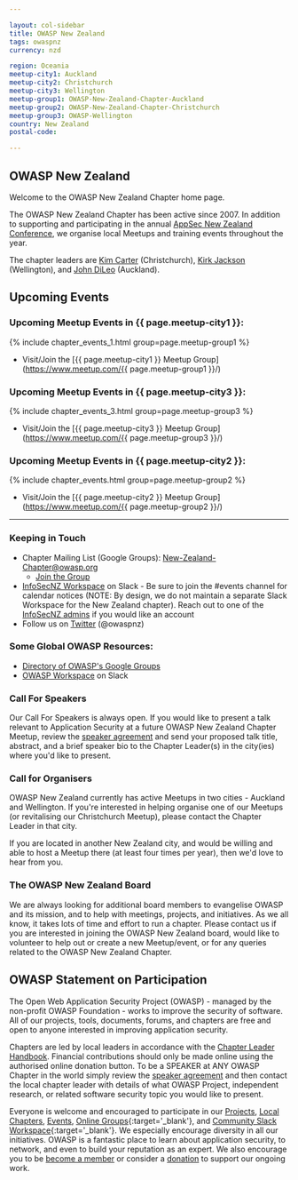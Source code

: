 ```yaml
---

layout: col-sidebar
title: OWASP New Zealand
tags: owaspnz
currency: nzd

region: Oceania
meetup-city1: Auckland
meetup-city2: Christchurch
meetup-city3: Wellington
meetup-group1: OWASP-New-Zealand-Chapter-Auckland
meetup-group2: OWASP-New-Zealand-Chapter-Christchurch
meetup-group3: OWASP-Wellington
country: New Zealand
postal-code: 

---
```


## OWASP New Zealand

Welcome to the OWASP New Zealand Chapter home page.

The OWASP New Zealand Chapter has been active since 2007. In addition to supporting and participating in the annual [AppSec New Zealand Conference](https://appsec.org.nz/conference), we organise local Meetups and training events throughout the year.

The chapter leaders are [Kim Carter](mailto:kim.carter@owasp.org) (Christchurch), [Kirk Jackson](mailto:kirk.jackson@owasp.org)
(Wellington), and [John DiLeo](mailto:john.dileo@owasp.org) (Auckland).

## Upcoming Events

### Upcoming Meetup Events in {{ page.meetup-city1 }}:

{% include chapter_events_1.html group=page.meetup-group1 %}

* Visit/Join the [{{ page.meetup-city1 }} Meetup Group](https://www.meetup.com/{{ page.meetup-group1 }}/)

### Upcoming Meetup Events in {{ page.meetup-city3 }}:

{% include chapter_events_3.html group=page.meetup-group3 %}

* Visit/Join the [{{ page.meetup-city3 }} Meetup Group](https://www.meetup.com/{{ page.meetup-group3 }}/)

### Upcoming Meetup Events in {{ page.meetup-city2 }}:

{% include chapter_events.html group=page.meetup-group2 %}

* Visit/Join the [{{ page.meetup-city2 }} Meetup Group](https://www.meetup.com/{{ page.meetup-group2 }}/)

<!--
### Local Meetup Links

* [OWASP New Zealand Chapter-Auckland](https://www.meetup.com/OWASP-New-Zealand-Chapter-Auckland/) 
* [OWASP New Zealand Chapter-Christchurch](https://www.meetup.com/OWASP-New-Zealand-Chapter-Christchurch/) 
* [OWASP New Zealand Chapter-Wellington](https://www.meetup.com/OWASP-Wellington/)
-->

-------------

### Keeping in Touch

  - Chapter Mailing List (Google Groups):
    [New-Zealand-Chapter@owasp.org](mailto:new-zealand-chapter@owasp.org)
    - [Join the
    Group](https://groups.google.com/a/owasp.org/forum/#!forum/new-zealand-chapter/join)
  - [InfoSecNZ Workspace](https://infosecnz.slack.com) on Slack - Be
    sure to join the \#events channel for calendar notices (NOTE: By
    design, we do not maintain a separate Slack Workspace for the New
    Zealand chapter). Reach out to one of the [InfoSecNZ admins](https://github.com/binarymist/InfoSecNZ#join-infosecnz) if you would like an account
  - Follow us on [Twitter](https://www.twitter.com/owaspnz) (@owaspnz)

### Some Global OWASP Resources:

  - [Directory of OWASP's Google
    Groups](https://groups.google.com/a/owasp.org/forum/?hl=en#!forumsearch/)
  - [OWASP Workspace](https://owasp.slack.com) on Slack

### Call For Speakers

Our Call For Speakers is always open. If you would like to present a talk relevant to Application Security at a future OWASP New Zealand Chapter Meetup, review the [speaker agreement](/www-policy/speaker-agreement) and send your proposed talk title, abstract, and a brief speaker bio to the Chapter Leader(s) in the city(ies) where you'd like to present.

### Call for Organisers

OWASP New Zealand currently has active Meetups in two cities - Auckland and Wellington. If you're interested in helping organise one of our Meetups (or revitalising our Christchurch Meetup), please contact the Chapter Leader in that city.

If you are located in another New Zealand city, and would be willing and able to host a Meetup there (at least four times per year), then we'd love to hear from you.

### The OWASP New Zealand Board

We are always looking for additional board members to evangelise OWASP and its mission, and to help with meetings, projects, and initiatives. As we all know, it takes lots of time and effort to run a chapter. Please contact us if you are interested in joining the OWASP New Zealand board, would like to volunteer to help out or create a new Meetup/event, or for any queries related to the OWASP New Zealand Chapter.

## OWASP Statement on Participation

The Open Web Application Security Project (OWASP) - managed by the non-profit OWASP Foundation - works to improve the security of software. All of our projects, tools, documents, forums, and chapters are free and open to anyone interested in improving application security. 

Chapters are led by local leaders in accordance with the [Chapter Leader Handbook](/www-policy/rules-of-procedure/chapter-handbook). Financial contributions should only be made online using the authorised online donation button. To be a SPEAKER at ANY OWASP Chapter in the world simply review the [speaker agreement](/www-policy/speaker-agreement) and then contact the local chapter leader with details of what OWASP Project, independent research, or related software security topic you would like to present.

Everyone is welcome and encouraged to participate in our [Projects](/projects), [Local Chapters](/chapters), [Events](/events), [Online Groups](https://groups.google.com/a/owasp.com/){:target='_blank'}, and [Community Slack Workspace](https://owasp.slack.com/){:target='_blank'}. We especially encourage diversity in all our initiatives. OWASP is a fantastic place to learn about application security, to network, and even to build your reputation as an expert. We also encourage you to be [become a member](/membership) or consider a [donation](/donate) to support our ongoing work.
